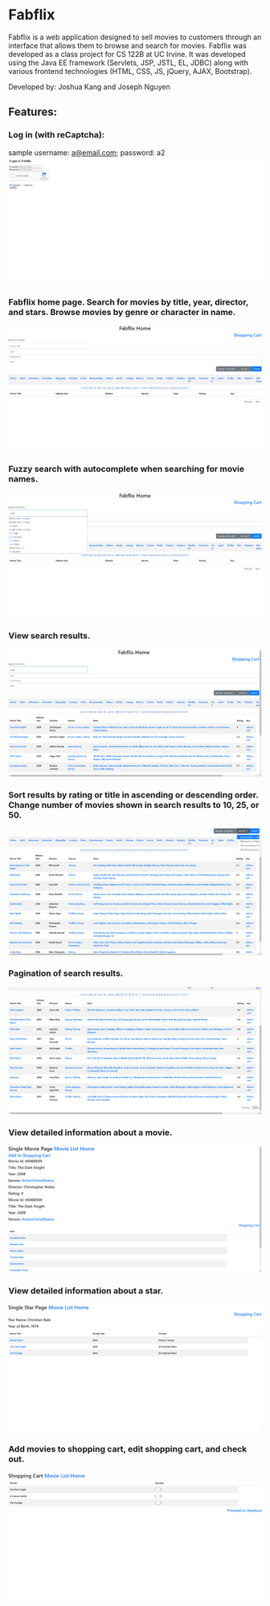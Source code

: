 # Fabflix

Fabflix is a web application designed to sell movies to customers through an interface that allows them to browse and search for movies. 
Fabflix was developed as a class project for CS 122B at UC Irvine. 
It was developed using the Java EE framework (Servlets, JSP, JSTL, EL, JDBC) 
along with various frontend technologies (HTML, CSS, JS, jQuery, AJAX, Bootstrap).

Developed by: Joshua Kang and Joseph Nguyen

## Features:

### Log in (with reCaptcha):
sample username: a@email.com; password: a2
![ScreenShot](https://github.com/joshdkang/Fabflix/blob/master/Fabflix%20Screenshots/Login.png?raw=true)

### Fabflix home page. Search for movies by title, year, director, and stars. Browse movies by genre or character in name.
![ScreenShot](https://github.com/joshdkang/Fabflix/blob/master/Fabflix%20Screenshots/Fabflix%20Home.png)

### Fuzzy search with autocomplete when searching for movie names.  
![ScreenShot](https://github.com/joshdkang/Fabflix/blob/master/Fabflix%20Screenshots/Search%20Autocomplete.png?raw=true)

### View search results.
![ScreenShot](https://github.com/joshdkang/Fabflix/blob/master/Fabflix%20Screenshots/Search%20Results.png?raw=true)

### Sort results by rating or title in ascending or descending order. Change number of movies shown in search results to 10, 25, or 50.
![ScreenShot](https://github.com/joshdkang/Fabflix/blob/master/Fabflix%20Screenshots/Results%20Sorting.png?raw=true)

### Pagination of search results.
![ScreenShot](https://github.com/joshdkang/Fabflix/blob/master/Fabflix%20Screenshots/Pagination.png?raw=true)

### View detailed information about a movie.
![ScreenShot](https://github.com/joshdkang/Fabflix/blob/master/Fabflix%20Screenshots/Movie%20Page.png?raw=true)

### View detailed information about a star.
![ScreenShot](https://github.com/joshdkang/Fabflix/blob/master/Fabflix%20Screenshots/Single%20Star%20Page.png?raw=true)

### Add movies to shopping cart, edit shopping cart, and check out.
![ScreenShot](https://github.com/joshdkang/Fabflix/blob/master/Fabflix%20Screenshots/Shopping%20Cart.png?raw=true)
